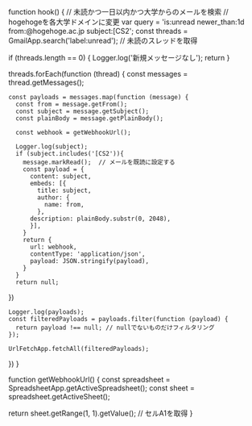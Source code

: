 function hook() {
  // 未読かつ一日以内かつ大学からのメールを検索
  // hogehogeを各大学ドメインに変更
  var query = 'is:unread newer_than:1d from:@hogehoge.ac.jp subject:[CS2'; 
  const threads = GmailApp.search('label:unread');  // 未読のスレッドを取得

  if (threads.length == 0) {
    Logger.log('新規メッセージなし');
    return
  }

  threads.forEach(function (thread) {
    const messages = thread.getMessages();

    const payloads = messages.map(function (message) {
      const from = message.getFrom();
      const subject = message.getSubject();
      const plainBody = message.getPlainBody();

      const webhook = getWebhookUrl();

      Logger.log(subject);
      if (subject.includes('[CS2')){
        message.markRead();  // メールを既読に設定する
        const payload = {
          content: subject,
          embeds: [{
            title: subject,
            author: {
              name: from,
            },
          description: plainBody.substr(0, 2048),
          }],
        }
        return {
          url: webhook,
          contentType: 'application/json',
          payload: JSON.stringify(payload),
        }
      }
      return null;
   })

    Logger.log(payloads);
    const filteredPayloads = payloads.filter(function (payload) {
      return payload !== null; // nullでないものだけフィルタリング
    });

    UrlFetchApp.fetchAll(filteredPayloads);
  })
}

function getWebhookUrl() {
 const spreadsheet = SpreadsheetApp.getActiveSpreadsheet();
 const sheet = spreadsheet.getActiveSheet();

 return sheet.getRange(1, 1).getValue();  // セルA1を取得
}
